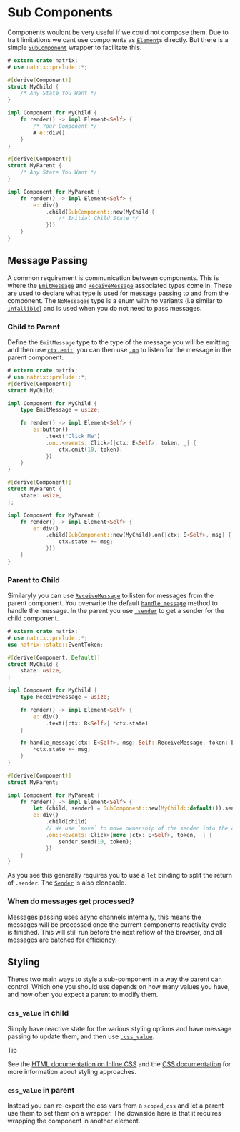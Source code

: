 # Sub Components

Components wouldnt be very useful if we could not compose them. Due to trait limitations we cant use components as [`Element`](element::Element)s directly. But there is a simple [`SubComponent`](component::SubComponent) wrapper to facilitate this.

```rust
# extern crate natrix;
# use natrix::prelude::*;

#[derive(Component)]
struct MyChild {
    /* Any State You Want */
}

impl Component for MyChild {
    fn render() -> impl Element<Self> {
        /* Your Component */
        # e::div()
    }
}

#[derive(Component)]
struct MyParent {
    /* Any State You Want */
}

impl Component for MyParent {
    fn render() -> impl Element<Self> {
        e::div()
            .child(SubComponent::new(MyChild {
                /* Initial Child State */
            }))
    }
}
```

## Message Passing

A common requirement is communication between components. This is where the [`EmitMessage`](component::Component::EmitMessage) and [`ReceiveMessage`](component::Component::ReceiveMessage) associated types come in. These are used to declare what type is used for message passing to and from the component. The `NoMessages` type is a enum with no variants (i.e similar to [`Infallible`](std::convert::Infallible)) and is used when you do not need to pass messages.

### Child to Parent

Define the `EmitMessage` type to the type of the message you will be emitting and then use [`ctx.emit`](state::State::emit), you can then use [`.on`](component::SubComponent::on) to listen for the message in the parent component.

```rust
# extern crate natrix;
# use natrix::prelude::*;
#[derive(Component)]
struct MyChild;

impl Component for MyChild {
    type EmitMessage = usize;

    fn render() -> impl Element<Self> {
        e::button()
            .text("Click Me")
            .on::<events::Click>(|ctx: E<Self>, token, _| {
                ctx.emit(10, token);
            })
    }
}

#[derive(Component)]
struct MyParent {
    state: usize,
};

impl Component for MyParent {
    fn render() -> impl Element<Self> {
        e::div()
            .child(SubComponent::new(MyChild).on(|ctx: E<Self>, msg| {
                ctx.state += msg;
            }))
    }
}
```

### Parent to Child

Similaryly you can use [`ReceiveMessage`](component::Component::ReceiveMessage) to listen for messages from the parent component. You overwrite the default [`handle_message`](component::Component::handle_message) method to handle the message. In the parent you use [`.sender`](component::SubComponent::sender) to get a sender for the child component.

```rust
# extern crate natrix;
# use natrix::prelude::*;
use natrix::state::EventToken;

#[derive(Component, Default)]
struct MyChild {
    state: usize,
}

impl Component for MyChild {
    type ReceiveMessage = usize;

    fn render() -> impl Element<Self> {
        e::div()
            .text(|ctx: R<Self>| *ctx.state)
    }

    fn handle_message(ctx: E<Self>, msg: Self::ReceiveMessage, token: EventToken) {
        *ctx.state += msg;
    }
}

#[derive(Component)]
struct MyParent;

impl Component for MyParent {
    fn render() -> impl Element<Self> {
        let (child, sender) = SubComponent::new(MyChild::default()).sender();
        e::div()
            .child(child)
            // We use `move` to move ownership of the sender into the closure
            .on::<events::Click>(move |ctx: E<Self>, token, _| {
                sender.send(10, token);
            })
    }
}
```

As you see this generally requires you to use a `let` binding to split the return of `.sender`. The [`Sender`](component::Sender) is also cloneable.

### When do messages get processed?

Messages passing uses async channels internally, this means the messages will be processed once the current components reactivity cycle is finished. This will still run before the next reflow of the browser, and all messages are batched for efficiency.

## Styling

Theres two main ways to style a sub-component in a way the parent can control.
Which one you should use depends on how many values you have, and how often you expect a parent to modify them.

### `css_value` in child
Simply have reactive state for the various styling options and have message passing to update them, and then use [`.css_value`](html_elements::HtmlElement::css_value).

> [!TIP]
> See the [HTML documentation on Inline CSS](html.md#inline-css) and the [CSS documentation](css.md) for more information about styling approaches.

### `css_value` in parent
Instead you can re-export the css vars from a `scoped_css` and let a parent use them to set them on a wrapper. The downside here is that it requires wrapping the component in another element.
